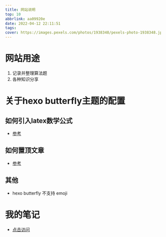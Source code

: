 ```yaml
---
title: 网站说明
top: 10
abbrlink: aa09920e
date: 2022-04-12 22:11:51
tags:
cover: https://images.pexels.com/photos/1938348/pexels-photo-1938348.jpeg?auto=compress&cs=tinysrgb&dpr=2&w=500
---
```


# 网站用途
1. 记录并整理算法题
2. 各种知识分享

# 关于hexo butterfly主题的配置
## 如何引入latex数学公式
- [参考](https://blog.csdn.net/qq_38496329/article/details/104065659)
## 如何置顶文章
- [参考](https://blog.csdn.net/weixin_43372529/article/details/114176470)

## 其他
- hexo butterfly 不支持 emoji
# 我的笔记
- [点击访问](https://gitee.com/muyi2605578650/note)